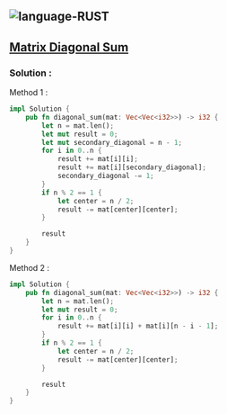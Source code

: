 ![language-RUST](https://img.shields.io/badge/RUST-8d4004?style=for-the-badge&logo=RUST)
---

## [Matrix Diagonal Sum](https://leetcode.com/problems/find-the-index-of-the-first-occurrence-in-a-string)

### Solution :

Method 1 :
```rust
impl Solution {
    pub fn diagonal_sum(mat: Vec<Vec<i32>>) -> i32 {
        let n = mat.len();
        let mut result = 0;
        let mut secondary_diagonal = n - 1;
        for i in 0..n {
            result += mat[i][i];
            result += mat[i][secondary_diagonal];
            secondary_diagonal -= 1;
        }
        if n % 2 == 1 {
            let center = n / 2;
            result -= mat[center][center];
        }

        result
    }
}
```

Method 2 :
```rust
impl Solution {
    pub fn diagonal_sum(mat: Vec<Vec<i32>>) -> i32 {
        let n = mat.len();
        let mut result = 0;
        for i in 0..n {
            result += mat[i][i] + mat[i][n - i - 1];
        }
        if n % 2 == 1 {
            let center = n / 2;
            result -= mat[center][center];
        }

        result
    }
}
```
